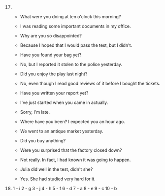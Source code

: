 17.
    - What were you doing at ten o'clock this morning?
    - I was reading some important documents in my office.

    - Why are you so disappointed?
    - Because I hoped that I would pass the test, but I didn't.

    - Have you found your bag yet?
    - No, but I reported it stolen to the police yesterday.

    - Did you enjoy the play last night?
    - No, even though I read good reviews of it before I bought the tickets.

    - Have you written your report yet?
    - I've just started when you came in actually.

    - Sorry, I'm late.
    - Where have you been? I expected you an hour ago.

    - We went to an antique market yesterday.
    - Did you buy anything?

    - Were you surprised that the factory closed down?
    - Not really. In fact, I had known it was going to happen.

    - Julia did well in the test, didn't she?
    - Yes. She had studied very hard for it.

19.
    1 - i
    2 - g
    3 - j
    4 - h
    5 - f
    6 - d
    7 - a
    8 - e
    9 - c
    10 - b